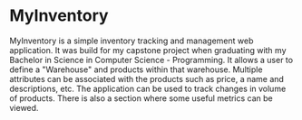 # MyInventory

MyInventory is a simple inventory tracking and management web application. It was build for my capstone project when graduating with my Bachelor in Science in Computer Science - Programming. It allows a user to define a "Warehouse" and products within that warehouse. Multiple attributes can be associated with the products such as price, a name and descriptions, etc. The application can be used to track changes in volume of products. There is also a section where some useful metrics can be viewed.
